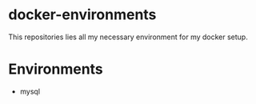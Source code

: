 # docker-environments
This repositories lies all my necessary environment for my docker setup.
# Environments
- mysql
